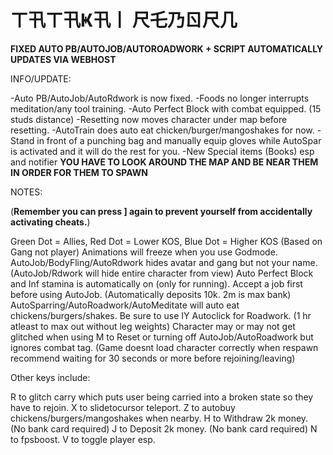 # ㄒ卂ㄒ卂Ҝ卂丨 尺乇乃ㄖ尺几

**FIXED AUTO PB/AUTOJOB/AUTOROADWORK + SCRIPT AUTOMATICALLY UPDATES VIA WEBHOST**

INFO/UPDATE:

-Auto PB/AutoJob/AutoRdwork is now fixed.
-Foods no longer interrupts meditation/any tool training.
-Auto Perfect Block with combat equipped. (15 studs distance)
-Resetting now moves character under map before resetting.
-AutoTrain does auto eat chicken/burger/mangoshakes for now.
-Stand in front of a punching bag and manually equip gloves while AutoSpar is activated and it will do the rest for you.
-New Special items (Books) esp and notifier **YOU HAVE TO LOOK AROUND THE MAP AND BE NEAR THEM IN ORDER FOR THEM TO SPAWN**

NOTES:

(**Remember you can press ] again to prevent yourself from accidentally activating cheats.**)

Green Dot = Allies, Red Dot = Lower KOS, Blue Dot = Higher KOS (Based on Gang not player)
Animations will freeze when you use Godmode.
AutoJob/BodyFling/AutoRdwork hides avatar and gang but not your name. (AutoJob/Rdwork will hide entire character from view)
Auto Perfect Block and Inf stamina is automatically on (only for running). 
Accept a job first before using AutoJob. (Automatically deposits 10k. 2m is max bank)
AutoSparring/AutoRoadwork/AutoMeditate will auto eat chickens/burgers/shakes. 
Be sure to use IY Autoclick for Roadwork. (1 hr atleast to max out without leg weights)
Character may or may not get glitched when using M to Reset or turning off AutoJob/AutoRoadwork but ignores combat tag. (Game doesnt load character correctly when respawn recommend waiting for 30 seconds or more before rejoining/leaving)

Other keys include: 

R to glitch carry which puts user being carried into a broken state so they have to rejoin. 
X to slidetocursor teleport. 
Z to autobuy chickens/burgers/mangoshakes when nearby. 
H to Withdraw 2k money.  (No bank card required)
J to Deposit 2k money.  (No bank card required)
N to fpsboost.
V to toggle player esp.
